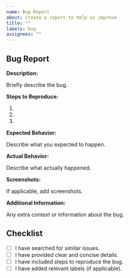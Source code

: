 ```yaml
---
name: Bug Report
about: Create a report to help us improve
title: ""
labels: bug
assignees: ""
---
```


## Bug Report

**Description:**

Briefly describe the bug.

**Steps to Reproduce:**

1.
2.
3.

**Expected Behavior:**

Describe what you expected to happen.

**Actual Behavior:**

Describe what actually happened.

**Screenshots:**

If applicable, add screenshots.

**Additional Information:**

Any extra context or information about the bug.

## Checklist

- [ ] I have searched for similar issues.
- [ ] I have provided clear and concise details.
- [ ] I have included steps to reproduce the bug.
- [ ] I have added relevant labels (if applicable).
